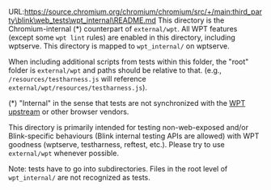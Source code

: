 URL:https://source.chromium.org/chromium/chromium/src/+/main:third_party\blink\web_tests\wpt_internal\README.md
This directory is the Chromium-internal (\*) counterpart of `external/wpt`. All
WPT features (except some `wpt lint` rules) are enabled in this directory,
including wptserve. This directory is mapped to `wpt_internal/` on wptserve.

When including additional scripts from tests within this folder, the "root"
folder is `external/wpt` and paths should be relative to that. (e.g.,
`/resources/testharness.js` will reference `external/wpt/resources/testharness.js`).

(\*) "Internal" in the sense that tests are not synchronized with the [WPT
upstream](https://github.com/web-platform-tests/wpt) or other browser vendors.

This directory is primarily intended for testing non-web-exposed and/or
Blink-specific behaviours (Blink internal testing APIs are allowed) with WPT
goodness (wptserve, testharness, reftest, etc.). Please try to use `external/wpt`
whenever possible.

Note: tests have to go into subdirectories. Files in the root level of
`wpt_internal/` are not recognized as tests.
